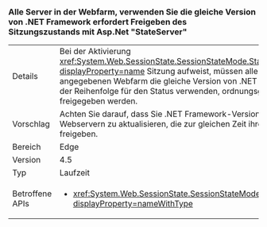 ### <a name="sharing-session-state-with-aspnet-stateserver-requires-all-servers-in-the-web-farm-to-use-the-same-net-framework-version"></a>Alle Server in der Webfarm, verwenden Sie die gleiche Version von .NET Framework erfordert Freigeben des Sitzungszustands mit Asp.Net "StateServer"

|   |   |
|---|---|
|Details|Bei der Aktivierung <xref:System.Web.SessionState.SessionStateMode.StateServer?displayProperty=name> Sitzung aufweist, müssen alle Server in der angegebenen Webfarm die gleiche Version von .NET Framework in der Reihenfolge für den Status verwenden, ordnungsgemäß freigegeben werden.|
|Vorschlag|Achten Sie darauf, dass Sie .NET Framework-Versionen auf Webservern zu aktualisieren, die zur gleichen Zeit ihren Zustand freigeben.|
|Bereich|Edge|
|Version|4.5|
|Typ|Laufzeit|
|Betroffene APIs|<ul><li><xref:System.Web.SessionState.SessionStateMode.StateServer?displayProperty=nameWithType></li></ul>|

